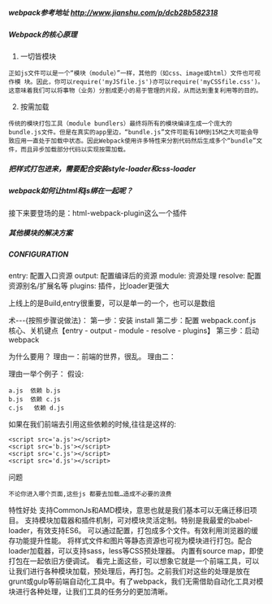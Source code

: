 ##### webpack参考地址 http://www.jianshu.com/p/dcb28b582318
##### Webpack的核心原理
1. 一切皆模块
```
正如js文件可以是一个“模块（module）”一样，其他的（如css、image或html）文件也可视作模 块。因此，你可以require('myJSfile.js')亦可以require('myCSSfile.css')。这意味着我们可以将事物（业务）分割成更小的易于管理的片段，从而达到重复利用等的目的。
```

2. 按需加载

```
传统的模块打包工具（module bundlers）最终将所有的模块编译生成一个庞大的bundle.js文件。但是在真实的app里边，“bundle.js”文件可能有10M到15M之大可能会导致应用一直处于加载中状态。因此Webpack使用许多特性来分割代码然后生成多个“bundle”文件，而且异步加载部分代码以实现按需加载。
```

##### 把样式打包进来，需要配合安装style-loader和css-loader

##### webpack如何让html和js绑在一起呢？
接下来要登场的是：html-webpack-plugin这么一个插件

##### 其他模块的解决方案


##### CONFIGURATION
entry: 配置入口资源
output: 配置编译后的资源
module: 资源处理
resolve: 配置资源别名/扩展名等
plugins: 插件，比loader更强大



上线上的是Build,entry很重要，可以是单一的一个，也可以是数组







术---{按照步骤说做法}：
第一步：安装 install
第二步：配置 webpack.conf.js
   核心、关机键点【entry - output - module - resolve - plugins】
第三步：启动 webpack













为什么要用？
理由一：前端的世界，很乱。
理由二：

理由一举个例子：
假设:
```
a.js  依赖 b.js
b.js  依赖 c.js
c.js   依赖 d.js
```
如果在我们前端去引用这些依赖的时候,往往是这样的:
```
<script src='a.js'></script>
<script src='b.js'></script>
<script src='c.js'></script>
<script src='d.js'></script>
```
问题
```
不论你进入哪个页面,这些js 都要去加载…造成不必要的浪费
```

特性好处
支持CommonJs和AMD模块，意思也就是我们基本可以无痛迁移旧项目。
支持模块加载器和插件机制，可对模块灵活定制。特别是我最爱的babel-loader，有效支持ES6。
可以通过配置，打包成多个文件。有效利用浏览器的缓存功能提升性能。
将样式文件和图片等静态资源也可视为模块进行打包。配合loader加载器，可以支持sass，less等CSS预处理器。
内置有source map，即使打包在一起依旧方便调试。
看完上面这些，可以想象它就是一个前端工具，可以让我们进行各种模块加载，预处理后，再打包。之前我们对这些的处理是放在grunt或gulp等前端自动化工具中。有了webpack，我们无需借助自动化工具对模块进行各种处理，让我们工具的任务分的更加清晰。